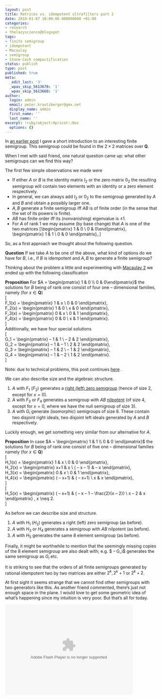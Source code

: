 ```yaml
---
layout: post
title: Matrices vs. idempotent ultrafilters part 2
date: 2010-01-07 10:00:00.000000000 +01:00
categories:
- research
- thelazyscience@blogspot
tags:
- finite semigroup
- idempotent
- Macaulay
- semigroup
- Stone-Cech compactification
status: publish
type: post
published: true
meta:
  _edit_last: '3'
  _wpas_skip_5613678: '1'
  _wpas_skip_5613660: '1'
author:
  login: admin
  email: peter.krautzberger@gmx.net
  display_name: admin
  first_name: ''
  last_name: ''
excerpt: !ruby/object:Hpricot::Doc
  options: {}
---
```


In [an earlier post](http://thelazyscience.blogspot.com/2009/12/matrices-vs-idempotent-ultrafilters.html) I gave a short introduction to an interesting finite semigroup. This semigroup could be found in the $2\times 2$ matrices over $\mathbf{Q}$.

When I met with said friend, one natural question came up: what other semigroups can we find this way?

The first few simple observations we made were

*   If either $A$ or $B$ is the identity matrix $I_2$ or the zero matrix $0_2$ the resulting semigroup will contain two elements with an identity or a zero element respectively.
*   In general, we can always add $I_2$ or $0_2$ to the semigroup generated by $A$ and $B$ and obtain a possibly larger one.
*   $A,B$ generate a finite semigroup iff $AB$ is of finite order (in the sense that the set of its powers is finite).
*   $AB$ has finite order iff its (nonvanishing) eigenvalue is $\pm 1$.
*   For $A$ of rank $1$ we may assume (by base change) that $A$ is one of the two matrices \[\begin{pmatrix} 1 & 0 \\ 0 & 0\end{pmatrix}, \begin{pmatrix} 1 & 1 \\ 0 & 0 \end{pmatrix}\,.\]

So, as a first approach we thought about the following question.

**Question** If we take $A$ to be one of the above, what kind of options do we have for $B$, i.e., if $B$ is idempotent and $A,B$ to generate a finite semigroup?

Thinking about the problem a little and experimenting with [Macaulay 2](http://en.wikipedia.org/wiki/Macaulay2) we ended up with the following classification

**Proposition** For $A = \begin{pmatrix} 1 & 0 \\ 0 & 0\end{pmatrix}$ the solutions for $B$ being of rank one consist of four one – dimensional families, namely (for $x\in \mathbf{Q}$)  
 \[  
 F_1(x) = \begin{pmatrix} 1 & x \\ 0 & 0 \end{pmatrix},  
 F_2(x) = \begin{pmatrix} 1 & 0 \\ x & 0 \end{pmatrix},  
 F_3(x) = \begin{pmatrix} 0 & x \\ 0 & 1 \end{pmatrix},  
 F_4(x) = \begin{pmatrix} 0 & 0 \\ x & 1 \end{pmatrix}.  
 \]  
 Additionally, we have four special solutions  
 \[  
 G_1 = \begin{pmatrix} – 1 & 1 \\ – 2 & 2 \end{pmatrix},  
 G_2 = \begin{pmatrix} – 1 & – 1 \\ 2 & 2 \end{pmatrix},  
 G_3 = \begin{pmatrix} – 1 & 2 \\ – 1 & 2 \end{pmatrix},  
 G_4 = \begin{pmatrix} – 1 & – 2 \\ 1 & 2 \end{pmatrix}.  
 \]

Note: due to technical problems, this post continues [here](http://thelazyscience.blogspot.com/2010/01/testing.html) .

We can also describe size and the algebraic structure.

1.  $A$ with $F_1$ ($F_2$) generates a [right (left) zero semigroup](http://en.wikipedia.org/wiki/Null_semigroup) (hence of size $2$, except for $x=0$).
2.  $A$ with $F_3$ or $F_4$ generates a semigroup with $AB$ [nilpotent](http://en.wikipedia.org/wiki/Nilpotent_matrix) (of size $4$, except for $x=0$, where we have the null semigroup of size $3$).
3.  $A$ with $G_i$ generate (isomorphic) semigroups of size $8$. These contain two disjoint right ideals, two disjoint left ideals generated by $A$ and $B$ respectively.

Luckily enough, we get something very similar from our alternative for $A$.

**Proposition** In case $A = \begin{pmatrix} 1 & 1 \\ 0 & 0 \end{pmatrix}$ the solutions for $B$ being of rank one consist of five one – dimensional families namely (for $x\in \mathbf{Q}$)  
 \[  
 H_1(x) = \begin{pmatrix} 1 & x \\ 0 & 0 \end{pmatrix},  
 H_2(x) = \begin{pmatrix} x+1 & x \\ ( – x – 1) & – x \end{pmatrix},  
 H_3(x) = \begin{pmatrix} 0 & x \\ 0 & 1 \end{pmatrix},  
 H_4(x) = \begin{pmatrix} ( – x+1) & ( – x+1) \\ x & x \end{pmatrix},  
 \]  
 \[  
 H_5(x) = \begin{pmatrix} ( – x+1) & ( – x – 1 – \frac{2}{x – 2}) \\ x – 2 & x \end{pmatrix} , x \neq 2.  
 \]

As before we can describe size and structure.

1.  $A$ with $H_1$ ($H_2$) generates a right (left) zero semigroup (as before).
2.  $A$ with $H_3$ or $H_4$ generates a semigroup with $AB$ nilpotent (as before).
3.  $A$ with $H_5$ generates the same $8$ element semigroup (as before).

Finally, it might be worthwhile to mention that the seemingly missing copies of the $8$ element semigroup are also dealt with; e.g. $ – G_i$ generates the same semigroup as $G_i$ etc.

It is striking to see that the orders of all finite semigroups generated by rational idempotent two by two matrices are either $2^k,2^k + 1$ or $2^k + 2$.

At first sight it seems strange that we cannot find other semigroups with two generators like this. As another friend commented, there’s just not enough space in the plane. I would love to get some geometric idea of what’s happening since my intuition is very poor. But that’s all for today.

<embed align="middle" allowfullscreen="true" flashvars="mode=embed&layout=http%3A%2F%2Fskin.issuu.com%2Fv%2Flight%2Flayout.xml&showFlipBtn=true&autoFlip=true&autoFlipTime=6000&documentId=100107220609-cd636dde77374210a92800d0835b1d30&docName=matrices_vs_idempotents2&username=thelazyscience&loadingInfoText=Matrices%20vs.%20idempotent%20ultrafilters%2C%20part%202&et=1262902109807&er=96" menu="false" name="flashticker" quality="high" salign="l" scale="noscale" src="http://static.issuu.com/webembed/viewers/style1/v1/IssuuViewer.swf" style="height: 297px; width: 420px;" type="application/x-shockwave-flash">